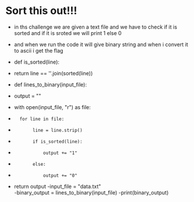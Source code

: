 # Sort this out!!!
- in ths challenge we are given a text file and we have to check if it is sorted and if it is sroted we will print 1 else 0
- and when we run the code it will give binary string and when i convert it to ascii i get the flag
- def is_sorted(line):
-   return line == ''.join(sorted(line))

- def lines_to_binary(input_file):
 -   output = ""
 -   with open(input_file, "r") as file:
 -       for line in file:
-            line = line.strip()  
-            if is_sorted(line):
-                output += "1"
-            else:
-                output += "0"
-    return output
-input_file = "data.txt"  
-binary_output = lines_to_binary(input_file)
-print(binary_output)
  
